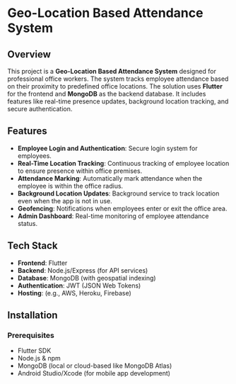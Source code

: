 # Geo-Location Based Attendance System

## Overview

This project is a **Geo-Location Based Attendance System** designed for professional office workers. The system tracks employee attendance based on their proximity to predefined office locations. The solution uses **Flutter** for the frontend and **MongoDB** as the backend database. It includes features like real-time presence updates, background location tracking, and secure authentication.

## Features

- **Employee Login and Authentication**: Secure login system for employees.
- **Real-Time Location Tracking**: Continuous tracking of employee location to ensure presence within office premises.
- **Attendance Marking**: Automatically mark attendance when the employee is within the office radius.
- **Background Location Updates**: Background service to track location even when the app is not in use.
- **Geofencing**: Notifications when employees enter or exit the office area.
- **Admin Dashboard**: Real-time monitoring of employee attendance status.

## Tech Stack

- **Frontend**: Flutter
- **Backend**: Node.js/Express (for API services)
- **Database**: MongoDB (with geospatial indexing)
- **Authentication**: JWT (JSON Web Tokens)
- **Hosting**: (e.g., AWS, Heroku, Firebase)

## Installation

### Prerequisites

- Flutter SDK
- Node.js & npm
- MongoDB (local or cloud-based like MongoDB Atlas)
- Android Studio/Xcode (for mobile app development)
